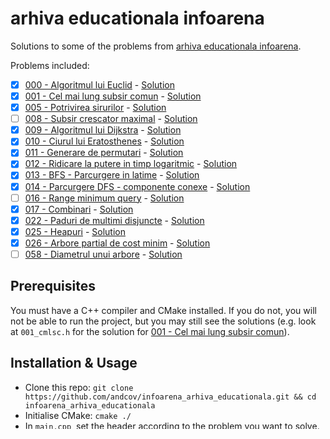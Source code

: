 # arhiva educationala infoarena

Solutions to some of the problems from [arhiva educationala infoarena](https://infoarena.ro/arhiva-educationala).

Problems included:
 - [x] [000 - Algoritmul lui Euclid](https://infoarena.ro/problema/euclid2) - [Solution](https://github.com/andcov/infoarena_arhiva_educationala/blob/master/000_euclid2.h)
 - [x] [001 - Cel mai lung subsir comun](https://infoarena.ro/problema/cmlsc) - [Solution](https://github.com/andcov/infoarena_arhiva_educationala/blob/master/001_cmlsc.h)
 - [x] [005 - Potrivirea sirurilor](https://infoarena.ro/problema/strmatch) - [Solution](https://github.com/andcov/infoarena_arhiva_educationala/blob/master/005_strmatch.h)
 - [ ] [008 - Subsir crescator maximal](https://infoarena.ro/problema/scmax) - [Solution](https://github.com/andcov/infoarena_arhiva_educationala/blob/master/008_scmax.h)
 - [x] [009 - Algoritmul lui Dijkstra](https://infoarena.ro/problema/dijkstra) - [Solution](https://github.com/andcov/infoarena_arhiva_educationala/blob/master/009_dijkstra.h)
 - [x] [010 - Ciurul lui Eratosthenes](https://infoarena.ro/problema/ciur) - [Solution](https://github.com/andcov/infoarena_arhiva_educationala/blob/master/010_ciur.h)
 - [x] [011 - Generare de permutari](https://infoarena.ro/problema/permutari) - [Solution](https://github.com/andcov/infoarena_arhiva_educationala/blob/master/011_permutari.h)
 - [x] [012 - Ridicare la putere in timp logaritmic](https://infoarena.ro/problema/lgput) - [Solution](https://github.com/andcov/infoarena_arhiva_educationala/blob/master/012_lgput.h)
 - [x] [013 - BFS - Parcurgere in latime](https://infoarena.ro/problema/bfs) - [Solution](https://github.com/andcov/infoarena_arhiva_educationala/blob/master/013_bfs.h)
 - [x] [014 - Parcurgere DFS - componente conexe](https://infoarena.ro/problema/dfs) - [Solution](https://github.com/andcov/infoarena_arhiva_educationala/blob/master/014_dfs.h)
 - [ ] [016 - Range minimum query](https://infoarena.ro/problema/rmq) - [Solution](https://github.com/andcov/infoarena_arhiva_educationala/blob/master/016_rmq.h)
 - [x] [017 - Combinari](https://infoarena.ro/problema/combinari) - [Solution](https://github.com/andcov/infoarena_arhiva_educationala/blob/master/017_combinari.h)
 - [x] [022 - Paduri de multimi disjuncte](https://infoarena.ro/problema/disjoint) - [Solution](https://github.com/andcov/infoarena_arhiva_educationala/blob/master/022_disjoint.h)
 - [x] [025 - Heapuri](https://infoarena.ro/problema/heapuri) - [Solution](https://github.com/andcov/infoarena_arhiva_educationala/blob/master/025_heapuri.h)
 - [x] [026 - Arbore partial de cost minim](https://infoarena.ro/problema/apm) - [Solution](https://github.com/andcov/infoarena_arhiva_educationala/blob/master/026_apm.h)
 - [ ] [058 - Diametrul unui arbore](https://infoarena.ro/problema/darb) - [Solution](https://github.com/andcov/infoarena_arhiva_educationala/blob/master/058_darb.h)

## Prerequisites
You must have a C++ compiler and CMake installed. If you do not, you will not be able to run the project, but you may still see the solutions (e.g. look at `001_cmlsc.h` for the solution for [001 - Cel mai lung subsir comun](https://infoarena.ro/problema/cmlsc)). 

## Installation & Usage
 * Clone this repo: `git clone https://github.com/andcov/infoarena_arhiva_educationala.git && cd infoarena_arhiva_educationala`
 * Initialise CMake: `cmake ./`
 * In `main.cpp`, set the header according to the problem you want to solve. (e.g. `#include "001_cmlsc.h"` if you want to run the solution for [001 - Cel mai lung subsir comun](https://infoarena.ro/problema/cmlsc))
 * Build the project: `cmake --build ./`
 * Set `input.in` to your desired input
 * Run the program: `./infoarena_arhiva_educationala`
 * Print the result: `cat output.out`
